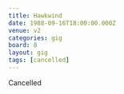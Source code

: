 ```yaml
---
title: Hawkwind
date: 1988-09-16T18:00:00.000Z
venue: v2
categories: gig
board: 8
layout: gig
tags: [cancelled]
---
```

Cancelled